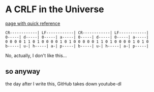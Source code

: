 # A CRLF in the Universe

[page with quick reference](wtgpb-9v4p0-gnand-p3j7q-85nmd)

```
CR------------| LF------------| CR------------| LF------------|
0-----| d-----| 0-----| a-----| 0-----| d-----| 0-----| a-----|
0 0 0 0 1 1 0 1 0 0 0 0 1 0 1 0 0 0 0 0 1 1 0 1 0 0 0 0 1 0 1 0
b-----| u-| h-----| a-| p-----| b-----| u-| h-----| a-| p-----|
```

No, actually, I don't like this...

## so anyway

the day after I write this, GitHub takes down youtube-dl
